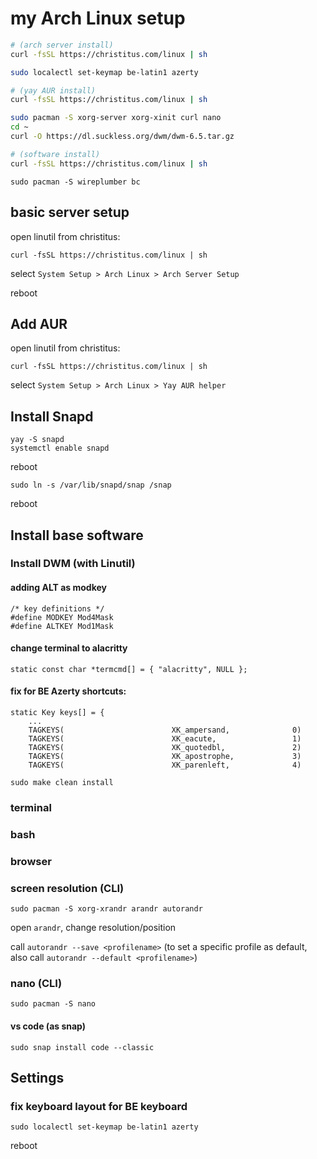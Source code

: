 # my Arch Linux setup

```bash
# (arch server install)
curl -fsSL https://christitus.com/linux | sh

sudo localectl set-keymap be-latin1 azerty

# (yay AUR install)
curl -fsSL https://christitus.com/linux | sh

sudo pacman -S xorg-server xorg-xinit curl nano
cd ~
curl -O https://dl.suckless.org/dwm/dwm-6.5.tar.gz

# (software install)
curl -fsSL https://christitus.com/linux | sh
```



```
sudo pacman -S wireplumber bc
```

## basic server setup

open linutil from christitus:

```
curl -fsSL https://christitus.com/linux | sh
```

select `System Setup > Arch Linux > Arch Server Setup`

reboot

## Add AUR

open linutil from christitus:

```
curl -fsSL https://christitus.com/linux | sh
```

select `System Setup > Arch Linux > Yay AUR helper`

## Install Snapd

```
yay -S snapd
systemctl enable snapd
```

reboot

```
sudo ln -s /var/lib/snapd/snap /snap
```

reboot

## Install base software

### Install DWM (with Linutil)

#### adding ALT as modkey

```
/* key definitions */
#define MODKEY Mod4Mask
#define ALTKEY Mod1Mask
```

#### change terminal to alacritty

```
static const char *termcmd[] = { "alacritty", NULL };
```

#### fix for BE Azerty shortcuts:

```
static Key keys[] = {
    ...
    TAGKEYS(                        XK_ampersand,              0)
    TAGKEYS(                        XK_eacute,                 1)
    TAGKEYS(                        XK_quotedbl,               2)
    TAGKEYS(                        XK_apostrophe,             3)
    TAGKEYS(                        XK_parenleft,              4)
```

```
sudo make clean install
```

### terminal

### bash

### browser

### screen resolution (CLI)

```
sudo pacman -S xorg-xrandr arandr autorandr
```

open `arandr`, change resolution/position

call `autorandr --save <profilename>` (to set a specific profile as default, also call `autorandr --default <profilename>`)

### nano (CLI)

```
sudo pacman -S nano
```

#### vs code (as snap)

`sudo snap install code --classic`

## Settings

### fix keyboard layout for BE keyboard

```
sudo localectl set-keymap be-latin1 azerty
```

reboot

